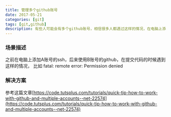 ```yaml
---
title: 管理多个github账号
date: 2017-05-21
categories: [git]
tags: [git,github]
description: 有些人可能会有多个github账号，相信很多人都遇过这样的情况，在电脑上添加A账号的ssh，后来使用B账号的github，在提交代码的时候遇到一些错误提示的情况。
---
```

### 场景描述
之前在电脑上添加A账号的ssh，后来使用B账号的github，在提交代码的时候遇到这样的情况，
比如 
fatal: remote error: Permission denied

### 解决方案
参考这篇文章[https://code.tutsplus.com/tutorials/quick-tip-how-to-work-with-github-and-multiple-accounts--net-22574](https://code.tutsplus.com/tutorials/quick-tip-how-to-work-with-github-and-multiple-accounts--net-22574)